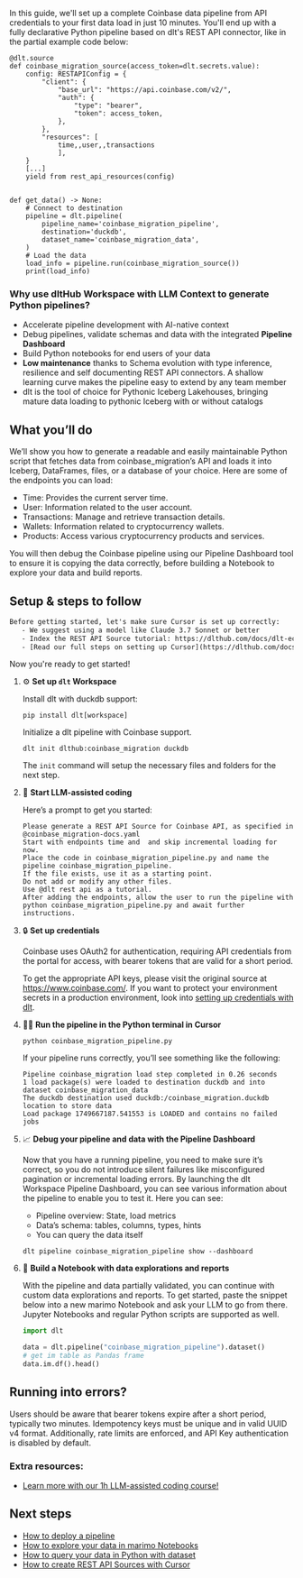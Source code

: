 In this guide, we'll set up a complete Coinbase data pipeline from API credentials to your first data load in just 10 minutes. You'll end up with a fully declarative Python pipeline based on dlt's REST API connector, like in the partial example code below:

```python-outcome
@dlt.source
def coinbase_migration_source(access_token=dlt.secrets.value):
    config: RESTAPIConfig = {
        "client": {
            "base_url": "https://api.coinbase.com/v2/",
            "auth": {
                "type": "bearer",
                "token": access_token,
            },
        },
        "resources": [
            time,,user,,transactions
            ],
    }
    [...]
    yield from rest_api_resources(config)


def get_data() -> None:
    # Connect to destination
    pipeline = dlt.pipeline(
        pipeline_name='coinbase_migration_pipeline',
        destination='duckdb',
        dataset_name='coinbase_migration_data', 
    )
    # Load the data
    load_info = pipeline.run(coinbase_migration_source())
    print(load_info) 
```

### Why use dltHub Workspace with LLM Context to generate Python pipelines?

- Accelerate pipeline development with AI-native context
- Debug pipelines, validate schemas and data with the integrated **Pipeline Dashboard**
- Build Python notebooks for end users of your data
- **Low maintenance** thanks to Schema evolution with type inference, resilience and self documenting REST API connectors. A shallow learning curve makes the pipeline easy to extend by any team member
- dlt is the tool of choice for Pythonic Iceberg Lakehouses, bringing mature data loading to pythonic Iceberg with or without catalogs

## What you’ll do

We’ll show you how to generate a readable and easily maintainable Python script that fetches data from coinbase_migration’s API and loads it into Iceberg, DataFrames, files, or a database of your choice. Here are some of the endpoints you can load:

- Time: Provides the current server time.
- User: Information related to the user account.
- Transactions: Manage and retrieve transaction details.
- Wallets: Information related to cryptocurrency wallets.
- Products: Access various cryptocurrency products and services.

You will then debug the Coinbase pipeline using our Pipeline Dashboard tool to ensure it is copying the data correctly, before building a Notebook to explore your data and build reports.

## Setup & steps to follow

```default
Before getting started, let's make sure Cursor is set up correctly:
   - We suggest using a model like Claude 3.7 Sonnet or better
   - Index the REST API Source tutorial: https://dlthub.com/docs/dlt-ecosystem/verified-sources/rest_api/ and add it to context as **@dlt rest api**
   - [Read our full steps on setting up Cursor](https://dlthub.com/docs/dlt-ecosystem/llm-tooling/cursor-restapi#23-configuring-cursor-with-documentation)
```

Now you're ready to get started!

1. ⚙️ **Set up `dlt` Workspace**
    
    Install dlt with duckdb support:
    ```shell
    pip install dlt[workspace]
    ```

    Initialize a dlt pipeline with Coinbase support.
    ```shell
    dlt init dlthub:coinbase_migration duckdb
    ```

    The `init` command will setup the necessary files and folders for the next step.
    
2. 🤠 **Start LLM-assisted coding**
    
    Here’s a prompt to get you started:
    
    ```prompt
    Please generate a REST API Source for Coinbase API, as specified in @coinbase_migration-docs.yaml 
    Start with endpoints time and  and skip incremental loading for now. 
    Place the code in coinbase_migration_pipeline.py and name the pipeline coinbase_migration_pipeline. 
    If the file exists, use it as a starting point. 
    Do not add or modify any other files. 
    Use @dlt rest api as a tutorial. 
    After adding the endpoints, allow the user to run the pipeline with python coinbase_migration_pipeline.py and await further instructions.
    ```

    
3. 🔒 **Set up credentials** 
    
    Coinbase uses OAuth2 for authentication, requiring API credentials from the portal for access, with bearer tokens that are valid for a short period.
    
    To get the appropriate API keys, please visit the original source at https://www.coinbase.com/.
    If you want to protect your environment secrets in a production environment, look into [setting up credentials with dlt](https://dlthub.com/docs/walkthroughs/add_credentials).
    
4. 🏃‍♀️ **Run the pipeline in the Python terminal in Cursor**
    
    ```shell
    python coinbase_migration_pipeline.py
    ```
    
    If your pipeline runs correctly, you’ll see something like the following:
    
    ```shell
    Pipeline coinbase_migration load step completed in 0.26 seconds
    1 load package(s) were loaded to destination duckdb and into dataset coinbase_migration_data
    The duckdb destination used duckdb:/coinbase_migration.duckdb location to store data
    Load package 1749667187.541553 is LOADED and contains no failed jobs
    ```
    
5. 📈 **Debug your pipeline and data with the Pipeline Dashboard**

    Now that you have a running pipeline, you need to make sure it’s correct, so you do not introduce silent failures like misconfigured pagination or incremental loading errors. By launching the dlt Workspace Pipeline Dashboard, you can see various information about the pipeline to enable you to test it. Here you can see:
    - Pipeline overview: State, load metrics
    - Data’s schema: tables, columns, types, hints
    - You can query the data itself
    
    ```shell
    dlt pipeline coinbase_migration_pipeline show --dashboard
    ```
    
6. 🐍 **Build a Notebook with data explorations and reports**

    With the pipeline and data partially validated, you can continue with custom data explorations and reports. To get started, paste the snippet below into a new marimo Notebook and ask your LLM to go from there. Jupyter Notebooks and regular Python scripts are supported as well.

    
    ```python
    import dlt

   data = dlt.pipeline("coinbase_migration_pipeline").dataset()
   # get im table as Pandas frame
   data.im.df().head()
    ```

## Running into errors?

Users should be aware that bearer tokens expire after a short period, typically two minutes. Idempotency keys must be unique and in valid UUID v4 format. Additionally, rate limits are enforced, and API Key authentication is disabled by default.

### Extra resources:

- [Learn more with our 1h LLM-assisted coding course!](https://www.youtube.com/watch?v=GGid70rnJuM)

## Next steps

- [How to deploy a pipeline](https://dlthub.com/docs/walkthroughs/deploy-a-pipeline)
- [How to explore your data in marimo Notebooks](https://dlthub.com/docs/general-usage/dataset-access/marimo)
- [How to query your data in Python with dataset](https://dlthub.com/docs/general-usage/dataset-access/dataset)
- [How to create REST API Sources with Cursor](https://dlthub.com/docs/dlt-ecosystem/llm-tooling/cursor-restapi)